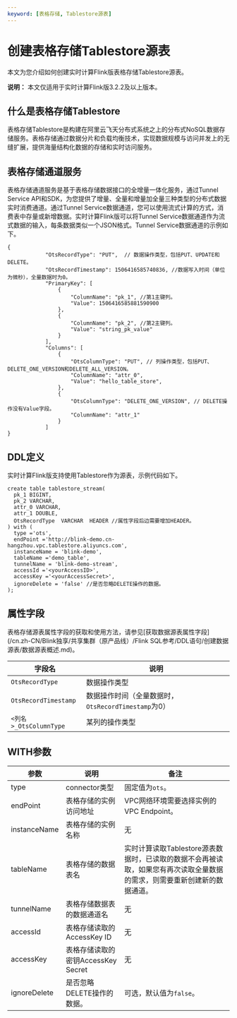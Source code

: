 ```yaml
---
keyword: [表格存储, Tablestore源表]
---
```


# 创建表格存储Tablestore源表

本文为您介绍如何创建实时计算Flink版表格存储Tablestore源表。

**说明：** 本文仅适用于实时计算Flink版3.2.2及以上版本。

## 什么是表格存储Tablestore

表格存储Tablestore是构建在阿里云飞天分布式系统之上的分布式NoSQL数据存储服务。表格存储通过数据分片和负载均衡技术，实现数据规模与访问并发上的无缝扩展，提供海量结构化数据的存储和实时访问服务。

## 表格存储通道服务

表格存储通道服务是基于表格存储数据接口的全增量一体化服务，通过Tunnel Service API和SDK，为您提供了增量、全量和增量加全量三种类型的分布式数据实时消费通道。通过Tunnel Service数据通道，您可以使用流式计算的方式，消费表中存量或新增数据。实时计算Flink版可以将Tunnel Service数据通道作为流式数据的输入，每条数据类似一个JSON格式。Tunnel Service数据通道的示例如下。

```
{
            "OtsRecordType": "PUT",  // 数据操作类型，包括PUT、UPDATE和DELETE。
            "OtsRecordTimestamp": 1506416585740836, //数据写入时间（单位为微秒），全量数据时为0。
            "PrimaryKey": [
                {
                    "ColumnName": "pk_1", //第1主键列。
                    "Value": 1506416585881590900
                },
                {
                    "ColumnName": "pk_2", //第2主键列。
                    "Value": "string_pk_value"
                }
            ],
            "Columns": [
                {
                    "OtsColumnType": "PUT", // 列操作类型，包括PUT、DELETE_ONE_VERSION和DELETE_ALL_VERSION。
                    "ColumnName": "attr_0",
                    "Value": "hello_table_store",
                },
                {
                    "OtsColumnType": "DELETE_ONE_VERSION", // DELETE操作没有Value字段。
                    "ColumnName": "attr_1"
                }
            ]
}
```

## DDL定义

实时计算Flink版支持使用Tablestore作为源表，示例代码如下。

```
create table tablestore_stream(
  pk_1 BIGINT,
  pk_2 VARCHAR,
  attr_0 VARCHAR,
  attr_1 DOUBLE,
  OtsRecordType  VARCHAR  HEADER //属性字段后边需要增加HEADER。
) with (
  type ='ots',
  endPoint ='http://blink-demo.cn-hangzhou.vpc.tablestore.aliyuncs.com',
  instanceName = 'blink-demo',
  tableName ='demo_table',
  tunnelName = 'blink-demo-stream',
  accessId ='<yourAccessID>',
  accessKey ='<yourAccessSecret>',
  ignoreDelete = 'false' //是否忽略DELETE操作的数据。
);        
```

## 属性字段

表格存储源表属性字段的获取和使用方法，请参见[获取数据源表属性字段](/cn.zh-CN/Blink独享/共享集群（原产品线）/Flink SQL参考/DDL语句/创建数据源表/数据源表概述.md)。

|字段名|说明|
|---|--|
|`OtsRecordType`|数据操作类型|
|`OtsRecordTimestamp`|数据操作时间（全量数据时，`OtsRecordTimestamp`为0）|
|`<列名>_OtsColumnType`|某列的操作类型|

## WITH参数

|参数|说明|备注|
|--|--|--|
|type|connector类型|固定值为`ots`。|
|endPoint|表格存储的实例访问地址|VPC网络环境需要选择实例的VPC Endpoint。|
|instanceName|表格存储的实例名称|无|
|tableName|表格存储的数据表名|实时计算读取Tablestore源表数据时，已读取的数据不会再被读取，如果您有再次读取全量数据的需求，则需要重新创建新的数据通道。|
|tunnelName|表格存储数据表的数据通道名|无|
|accessId|表格存储读取的AccessKey ID|无|
|accessKey|表格存储读取的密钥AccessKey Secret|无|
|ignoreDelete|是否忽略DELETE操作的数据。|可选，默认值为`false`。|

